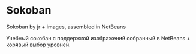 # Sokoban
Sokoban by jr + images, assembled in NetBeans

Учебный сокобан с поддержкой изображений собранный в NetBeans + корявый выбор уровней.
